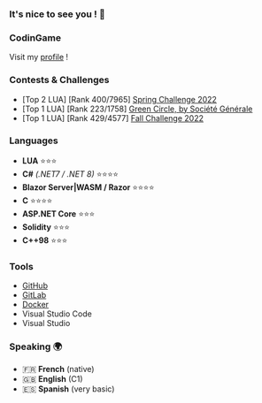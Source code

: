 ### It's nice to see you ! 👋

### CodinGame

Visit my [profile](https://www.codingame.com/profile/7838f621919df50d987ba5c878885e8e4547384) !

### Contests & Challenges
- [Top 2 LUA] [Rank 400/7965] [Spring Challenge 2022](https://www.codingame.com/contests/spring-challenge-2022)
- [Top 1 LUA] [Rank 223/1758] [Green Circle, by Société Générale](https://www.codingame.com/contests/green-circle)
- [Top 1 LUA] [Rank 429/4577] [Fall Challenge 2022](https://www.codingame.com/contests/fall-challenge-2022)

### Languages

- **LUA** ⭐⭐⭐
- **C#** *(.NET7 / .NET 8)* ⭐⭐⭐⭐
- **Blazor Server|WASM / Razor** ⭐⭐⭐⭐
- **C** ⭐⭐⭐⭐
- **ASP.NET Core** ⭐⭐⭐
- **Solidity** ⭐⭐⭐
- **C++98** ⭐⭐⭐

### Tools

- [GitHub](https://github.com)
- [GitLab](https://gitlab.com)
- [Docker](https://docker.com)
- Visual Studio Code
- Visual Studio

### Speaking 🌍

- 🇫🇷 **French** (native)
- 🇬🇧 **English** (C1)
- 🇪🇸 **Spanish** (very basic)
